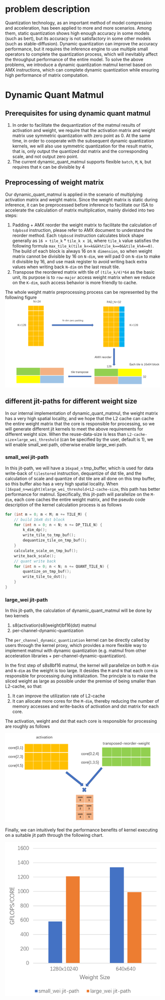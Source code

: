 # problem description
Quantization technology, as an important method of model compression and acceleration, has been applied to more and more scenarios.  Among them, static quantization shows high enough accuracy in some models (such as bert), but its accuracy is not satisfactory in some other models (such as stable-diffusion).  Dynamic quantization can improve the accuracy performance, but it requires the inference engine to use multiple small operators to complete the quantization process, which will inevitably affect the throughput performance of the entire model.  To solve the above problems, we introduce a dynamic quantization matmul kernel based on AMX instructions, which can complete dynamic quantization while ensuring high performance of matrix computation.

# Dynamic Quant Matmul
## Prerequisites for using dynamic quant matmul
1. In order to facilitate the dequantization of the matmul results of activation and weight, we require that the activation matrix and weight matrix use symmetric quantization with zero point as 0. At the same time, in order to cooperate with the subsequent dynamic quantization kernels, we will also use symmetric quantization for the result matrix, that is, only output the quantized dst matrix and the corresponding scale, and not output zero point.
2. The current dynamic_quant_matmul supports flexible `batch`, `M`, `N`, but requires that `K` can be divisible by 4  


## Preprocessing of weight matrix
Our dynamic_quant_matmul is applied in the scenario of multiplying activation matrix and weight matrix. Since the weight matrix is static during inference, it can be preprocessed before inference to facilitate our ISA to accelerate the calculation of matrix multiplication, mainly divided into two steps:

1. Padding + AMX reorder the weight matrix to facilitate the calculation of `tdpbssd` instruction, please refer to AMX document to understand the reorder method. Each `tdpbssd` instruction calculates block shape generally as `16 × tile_k` * `tile_k x 16`, where `tile_k` value satisfies the following formula `max_tile_k(tile_k<=k&&k%tile_k==0&&tile_k%4==0)`. The build of each block is always 16 on `N dimension`, so when weight matrix cannot be divisible by 16 on `N-dim`, we will pad 0 on `N-dim` to make it divisible by 16, and use mask register to avoid writing back extra values when writing back `N-dim` on the last result tile.
2. Transpose the reordered matrix with tile of `(tile_k/4)*64` as the basic unit, its purpose is to `row-major` access weight matrix when we reduce on the `K-dim`, such access behavior is more friendly to cache. 

The whole weight matrix preprocessing process can be represented by the following figure
![wei_preprocess](../imgs/kernel_dynamic_quant_matmul_wei_preprocess.png)  

## different jit-paths for different weight size
 In our internal implementation of dynamic_quant_matmul, the weight matrix has a very high spatial locality, and we hope that the L2 cache can cache the entire weight matrix that the core is responsible for processing, so we will generate different jit kernels to meet the above requirements for different weight size. When the reuse-data-size is less than `L2-cache-size`×`large_wei_threshold` (can be specified by the user, default is 1), we will enable small_wei path, otherwise enable large_wei path.  

### small_wei jit-path
In this jit-path, we will have a `16xpad_n` tmp_buffer, which is used for data write-back of `tilestored` instruction, dequantize of dst tile, and the calculation of scale and quantize of dst tile are all done on this tmp buffer, so this buffer also has a very high spatial locality. When `(16xpad_n+weight)`x`large_wei_threshold`<`L2-cache-size`, this path has better performance for matmul. Specifically, this jit-path will parallelize on the `M-dim`, each core caches the entire weight matrix, and the pseudo code description of the kernel calculation process is as follows
```cpp
for (int m = 0; m < M; m += TILE_M) {
    // build 16xN dst block
    for (int n = 0; n < N; n += DP_TILE_N) {
        k_dim_dp();
        write_tile_to_tmp_buf();
        dequantize_tile_on_tmp_buf();
    }
    calculate_scale_on_tmp_buf();
    write_back_scale();
    // quant write back
    for (int n = 0; n < N; n += QUANT_TILE_N) {
        quantize_on_tmp_buf();
        write_tile_to_dst();
    }
}
```
### large_wei jit-path
In this jit-path, the calculation of dynamic_quant_matmul will be done by two kernels

1. s8(activation)s8(weight)bf16(dst) matmul
2. per-channel-dynamic-quantization

The `per_channel_dynamic_quantization` kernel can be directly called by users through the kernel proxy, which provides a more flexible way to implement matmul with dynamic quantization (e.g. matmul from other acceleration libraries + per-channel-dynamic-quantization).

In the first step of s8s8bf16 matmul, the kernel will parallelize on both `M-dim` and `N-dim` as the weight is too large. It desides the `M` and `N` that each core is responsible for processing duing initialization. The principle is to make the sliced weight as large as possible under the premise of being smaller than L2-cache, so that:

1. It can improve the utilization rate of L2-cache
2. It can allocate more cores for the `M-dim`, thereby reducing the number of memory accesses and write-backs of activation and dst matrix for each core.

The activation, weight and dst that each core is responsible for processing are roughly as follows

![NM_dim_parallel](../imgs/kernel_dynamic_quant_matmul_MN_parallel.png)

Finally, we can intuitively feel the performance benefits of kernel executing on a suitable jit path through the following chart.  

<div align=center>  

![perf_chat](../imgs/kernel_dynamic_quant_matmul_perf_chat.png)
</div>